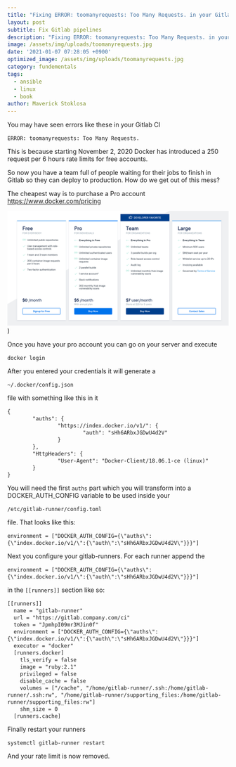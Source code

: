 ```yaml
---
title: "Fixing ERROR: toomanyrequests: Too Many Requests. in your Gitlab Continuous Integration Jobs"
layout: post
subtitle: Fix Gitlab pipelines
description: "Fixing ERROR: toomanyrequests: Too Many Requests. in your Gitlab Continuous Integration Jobs"
image: /assets/img/uploads/toomanyrequests.jpg
date: '2021-01-07 07:28:05 +0900'
optimized_image: /assets/img/uploads/toomanyrequests.jpg
category: fundementals
tags:
  - ansible
  - linux
  - book
author: Maverick Stoklosa
---
```


You may have seen errors like these in your Gitlab CI

```
ERROR: toomanyrequests: Too Many Requests.
```

This is because starting November 2, 2020 Docker has introduced a 250 request per 6 hours rate limits for free accounts.

So now you have a team full of people waiting for their jobs to finish in Gitlab so they can deploy to production. How do we get out of this mess?

The cheapest way is to purchase a Pro account https://www.docker.com/pricing

![toomanyrequests2](/assets/img/uploads/toomanyrequests2.png))

Once you have your pro account you can go on your server and execute

```
docker login
```

After you entered your credentials it will generate a

```
~/.docker/config.json
```

file with something like this in it

```
{
        "auths": {
                "https://index.docker.io/v1/": {
                        "auth": "sHh6ARbxJGDwU4d2V"
                }
        },
        "HttpHeaders": {
                "User-Agent": "Docker-Client/18.06.1-ce (linux)"
        }
}
```

You will need the first `auths` part which you will transform into a DOCKER_AUTH_CONFIG variable to be used inside your

```
/etc/gitlab-runner/config.toml
```

file. That looks like this:

```
environment = ["DOCKER_AUTH_CONFIG={\"auths\":{\"index.docker.io/v1/\":{\"auth\":\"sHh6ARbxJGDwU4d2V\"}}}"]
```

Next you configure your gitlab-runners. For each runner append the

```
environment = ["DOCKER_AUTH_CONFIG={\"auths\":{\"index.docker.io/v1/\":{\"auth\":\"sHh6ARbxJGDwU4d2V\"}}}"]
```

in the `[[runners]]` section like so:

```
[[runners]]
  name = "gitlab-runner"
  url = "https://gitlab.company.com/ci"
  token = "JpmhpI09mr3MJin0f"
  environment = ["DOCKER_AUTH_CONFIG={\"auths\":{\"index.docker.io/v1/\":{\"auth\":\"sHh6ARbxJGDwU4d2V\"}}}"]
  executor = "docker"
  [runners.docker]
    tls_verify = false
    image = "ruby:2.1"
    privileged = false
    disable_cache = false
    volumes = ["/cache", "/home/gitlab-runner/.ssh:/home/gitlab-runner/.ssh:rw", "/home/gitlab-runner/supporting_files:/home/gitlab-runner/supporting_files:rw"]
    shm_size = 0
  [runners.cache]
```

Finally restart your runners

```
systemctl gitlab-runner restart
```

And your rate limit is now removed.
